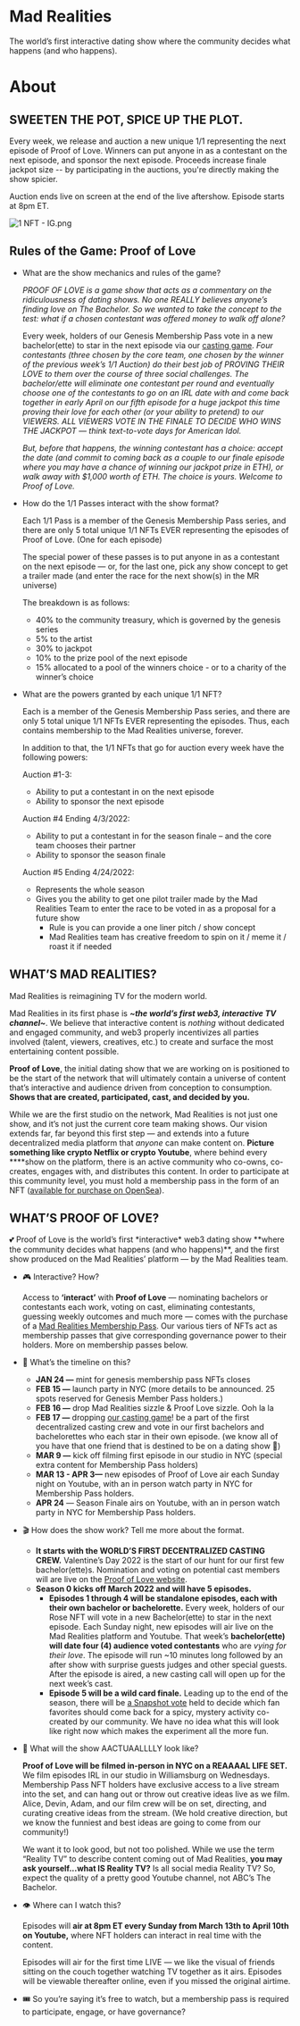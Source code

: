 # Mad Realities

The world’s first interactive dating show where the community decides what happens (and who happens).


# About

## SWEETEN THE POT, SPICE UP THE PLOT.

Every week, we release and auction a new unique 1/1 representing the next episode of Proof of Love. Winners can put anyone in as a contestant on the next episode, and sponsor the next episode. Proceeds increase finale jackpot size -- by participating in the auctions, you're directly making the show spicier.

Auction ends live on screen at the end of the live aftershow. Episode starts at 8pm ET.

![1 NFT - IG.png](/nft_reveals_week_3.png)

## Rules of the Game: Proof of Love

- What are the show mechanics and rules of the game?
    
    *PROOF OF LOVE is a game show that acts as a commentary on the ridiculousness of dating shows. No one REALLY believes anyone’s finding love on The Bachelor. So we wanted to take the concept to the test: what if a chosen contestant was offered money to walk off alone?*
    
    Every week, holders of our Genesis Membership Pass vote in a new bachelor(ette) to star in the next episode via our [casting game](http://love.madrealities.xyz). *Four contestants (three chosen by the core team, one chosen by the winner of the previous week’s 1/1 Auction) do their best job of PROVING THEIR LOVE to them over the course of three social challenges. The bachelor/ette will eliminate one contestant per round and eventually choose one of the contestants to go on an IRL date with and come back together in early April on our fifth episode for a huge jackpot this time proving their love for each other (or your ability to pretend) to our VIEWERS. ALL VIEWERS VOTE IN THE FINALE TO DECIDE WHO WINS THE JACKPOT — think text-to-vote days for American Idol.*
    
    *But, before that happens, the winning contestant has a choice: accept the date (and commit to coming back as a couple to our finale episode where you may have a chance of winning our jackpot prize in ETH), or walk away with $1,000 worth of ETH. The choice is yours. Welcome to Proof of Love.*
    
- How do the 1/1 Passes interact with the show format?
    
    Each 1/1 Pass is a member of the Genesis Membership Pass series, and there are only 5 total unique 1/1 NFTs EVER representing the episodes of Proof of Love. (One for each episode)
    
    The special power of these passes is to put anyone in as a contestant on the next episode — or, for the last one, pick any show concept to get a trailer made (and enter the race for the next show(s) in the MR universe)
    
    The breakdown is as follows:
    
    - 40% to the community treasury, which is governed by the genesis series
    - 5% to the artist
    - 30% to jackpot
    - 10% to the prize pool of the next episode
    - 15% allocated to a pool of the winners choice - or to a charity of the winner’s choice
- What are the powers granted by each unique 1/1 NFT?
    
    Each is a member of the Genesis Membership Pass series, and there are only 5 total unique 1/1 NFTs EVER representing the episodes. Thus, each contains membership to the Mad Realities universe, forever.
    
    In addition to that, the 1/1 NFTs that go for auction every week have the following powers:
    
    Auction #1-3:
    
    - Ability to put a contestant in on the next episode
    - Ability to sponsor the next episode
    
    Auction #4 Ending 4/3/2022:
    
    - Ability to put a contestant in for the season finale – and the core team chooses their partner
    - Ability to sponsor the season finale
    
    Auction #5 Ending 4/24/2022:
    
    - Represents the whole season
    - Gives you the ability to get one pilot trailer made by the Mad Realities Team to enter the race to be voted in as a proposal for a future show
        - Rule is you can provide a one liner pitch / show concept
        - Mad Realities team has creative freedom to spin on it / meme it / roast it if needed

## WHAT’S MAD REALITIES?

Mad Realities is reimagining TV for the modern world.

Mad Realities in its first phase is ***~the world’s first web3, interactive TV channel~***. We believe that interactive content is *nothing* without dedicated and engaged community, and web3 properly incentivizes all parties involved (talent, viewers, creatives, etc.) to create and surface the most entertaining content possible.

**Proof of Love**, the initial dating show that we are working on is positioned to be the start of the network that will ultimately contain a universe of content that’s interactive and audience driven from conception to consumption. **Shows that are created, participated, cast, and decided by you.**

While we are the first studio on the network, Mad Realities is not just one show, and it’s not just the current core team making shows. Our vision extends far, far beyond this first step — and extends into a future decentralized media platform that *anyone* can make content on. **Picture something like crypto Netflix or crypto Youtube**, where behind every ****show on the platform, there is an active community who co-owns, co-creates, engages with, and distributes this content. In order to participate at this community level, you must hold a membership pass in the form of an NFT ([available for purchase on OpenSea](https://opensea.io/collection/mad-realities-genesis-membership-pass)). 

## WHAT’S PROOF OF LOVE?

<aside>
💕 Proof of Love is the world’s first *interactive* web3 dating show **where the community decides what happens (and who happens)**, and the first show produced on the Mad Realities’ platform — by the Mad Realities team.

</aside>

- 🎮 Interactive? How?
    
    Access to **‘interact’** with **Proof of Love** — nominating bachelors or contestants each work, voting on cast, eliminating contestants, guessing weekly outcomes and much more — comes with the purchase of a [Mad Realities Membership Pass](https://opensea.io/collection/mad-realities-genesis-membership-pass). Our various tiers of NFTs act as membership passes that give corresponding governance power to their holders. More on membership passes below. 
    
- 📅 What’s the timeline on this?
    - **JAN 24 —** mint for genesis membership pass NFTs closes
    - **FEB 15 —** launch party in NYC (more details to be announced. 25 spots reserved for Genesis Member Pass holders.)
    - **FEB 16 —** drop Mad Realities sizzle & Proof Love sizzle. Ooh la la
    - **FEB 17 —** dropping [our casting game](http://love.madrealities.xyz)! be a part of the first decentralized casting crew and vote in our first bachelors and bachelorettes who each star in their own episode. (we know all of you have that one friend that is destined to be on a dating show 👀)
    - **MAR 9 —** kick off filming first episode in our studio in NYC (special extra content for Membership Pass holders)
    - **MAR 13 - APR 3—** new episodes of Proof of Love air each Sunday night on Youtube, with an in person watch party in NYC for Membership Pass holders.
    - **APR 24** — Season Finale airs on Youtube, with an in person watch party in NYC for Membership Pass holders.
- 🎬 How does the show work? Tell me more about the format.
    - **It starts with the WORLD’S FIRST DECENTRALIZED CASTING CREW.** Valentine’s Day 2022 is the start of our hunt for our first few bachelor(ette)s. Nomination and voting on potential cast members will are live on the [Proof of Love website](http://love.madrealities.xyz).
    - **Season 0 kicks off March 2022 and will have 5 episodes.**
        - **Episodes 1 through 4 will be standalone episodes, each with their own bachelor or bachelorette.** Every week, holders of our Rose NFT will vote in a new Bachelor(ette) to star in the next episode. Each Sunday night, new episodes will air live on the Mad Realities platform and Youtube. That week’s **bachelor(ette) will date four (4) audience voted contestants** who are *vying for their love*. The episode will run ~10 minutes long followed by an after show with surprise guests judges and other special guests. After the episode is aired, a new casting call will open up for the next week’s cast.
        - **Episode 5 will be a wild card finale.** Leading up to the end of the season, there will be [a Snapshot vote](https://snapshot.org/#/madrealities.eth/) held to decide which fan favorites should come back for a spicy, mystery activity co-created by our community. We have no idea what this will look like right now which makes the experiment all the more fun.
- 🍿 What will the show AACTUAALLLLY look like?
    
    **Proof of Love will be filmed in-person in NYC on a REAAAAL LIFE SET.** We film episodes IRL in our studio in Williamsburg on Wednesdays. Membership Pass NFT holders have exclusive access to a live stream into the set, and can hang out or throw out creative ideas live as we film. Alice, Devin, Adam, and our film crew will be on set, directing, and curating creative ideas from the stream. (We hold creative direction, but we know the funniest and best ideas are going to come from our community!)
    
    We want it to look good, but not too polished. While we use the term “Reality TV” to describe content coming out of Mad Realities, **you may ask yourself...what IS Reality TV?** Is all social media Reality TV? So, expect the quality of a pretty good Youtube channel, not ABC’s The Bachelor.
    
- 👁️ Where can I watch this?
    
    Episodes will **air at 8pm ET every Sunday from March 13th to April 10th on Youtube,** where NFT holders can interact in real time with the content. 
    
    Episodes will air for the first time LIVE — we like the visual of friends sitting on the couch together watching TV together as it airs. Episodes will be viewable thereafter online, even if you missed the original airtime.
    
- 🎟️ So you’re saying it’s free to watch, but a membership pass is required to participate, engage, or have governance?